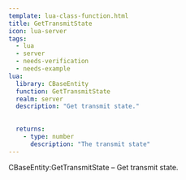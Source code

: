 ```yaml
---
template: lua-class-function.html
title: GetTransmitState
icon: lua-server
tags:
  - lua
  - server
  - needs-verification
  - needs-example
lua:
  library: CBaseEntity
  function: GetTransmitState
  realm: server
  description: "Get transmit state."
  
  
  returns:
    - type: number
      description: "The transmit state"
---
```


<div class="lua__search__keywords">
CBaseEntity:GetTransmitState &#x2013; Get transmit state.
</div>
